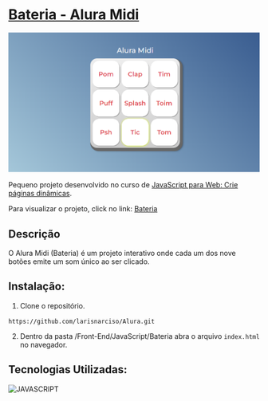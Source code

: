 # [Bateria - Alura Midi](https://larisnarciso.github.io/Alura/Front-End/JavaScript/Bateria/index.html)

![Bateria](./images/aluramidi.png)

Pequeno projeto desenvolvido no curso de [JavaScript para Web: Crie páginas dinâmicas](https://cursos.alura.com.br/course/javascript-web-paginas-dinamicas).

Para visualizar o projeto, click no link: [Bateria](https://larisnarciso.github.io/Alura/Front-End/JavaScript/Bateria/index.html) 

## Descrição
O Alura Midi (Bateria) é um projeto interativo onde cada um dos nove botões emite um som único ao ser clicado.

## Instalação:
1. Clone o repositório.
```
https://github.com/larisnarciso/Alura.git
```
2. Dentro da pasta /Front-End/JavaScript/Bateria abra o arquivo `index.html` no navegador.

## Tecnologias Utilizadas:
![JAVASCRIPT](https://img.shields.io/badge/javascript-%2320232a.svg?style=for-the-badge&logo=javascript&logoColor=%)


